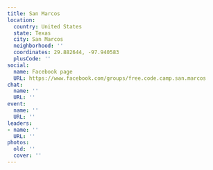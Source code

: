 ```yaml
---
title: San Marcos
location:
  country: United States
  state: Texas
  city: San Marcos
  neighborhood: ''
  coordinates: 29.882644, -97.940583
  plusCode: ''
social:
  name: Facebook page
  URL: https://www.facebook.com/groups/free.code.camp.san.marcos
chat:
  name: ''
  URL: ''
event:
  name: ''
  URL: ''
leaders:
- name: ''
  URL: ''
photos:
  old: ''
  cover: ''
---
```

